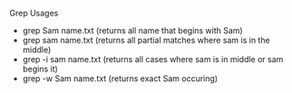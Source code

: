 Grep Usages
- grep Sam name.txt (returns all name that begins with Sam)
- grep sam name.txt (returns all partial matches where sam is in the middle)
- grep -i sam name.txt (returns all cases where sam is in middle or sam begins it)
- grep -w Sam name.txt (returns exact Sam occuring)
